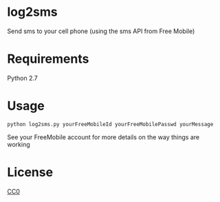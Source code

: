 log2sms
=======

Send sms to your cell phone (using the sms API from Free Mobile)


# Requirements

Python 2.7

# Usage

```
python log2sms.py yourFreeMobileId yourFreeMobilePasswd yourMessage
```

See your FreeMobile account for more details on the way things are working

# License

[CC0](http://creativecommons.org/publicdomain/zero/1.0/)
